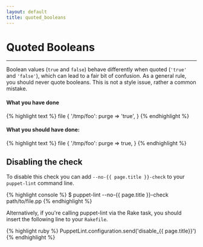 ```yaml
---
layout: default
title: quoted_booleans
---
```


# Quoted Booleans

---

Boolean values (`true` and `false`) behave differently when quoted (`'true'`
and `'false'`), which can lead to a fair bit of confusion.  As a general rule,
you should never quote booleans.  This is not a style issue, rather a common
mistake.

#### What you have done
{% highlight text %}
  file { '/tmp/foo':
    purge => 'true',
  }
{% endhighlight %}

#### What you should have done:
{% highlight text %}
  file { '/tmp/foo':
    purge => true,
  }
{% endhighlight %}

## Disabling the check

To disable this check you can add `--no-{{ page.title }}-check` to your
`puppet-lint` command line.

{% highlight console %}
$ puppet-lint --no-{{ page.title }}-check path/to/file.pp
{% endhighlight %}

Alternatively, if you're calling puppet-lint via the Rake task, you should
insert the following line to your `Rakefile`.

{% highlight ruby %}
PuppetLint.configuration.send('disable_{{ page.title}}')
{% endhighlight %}
